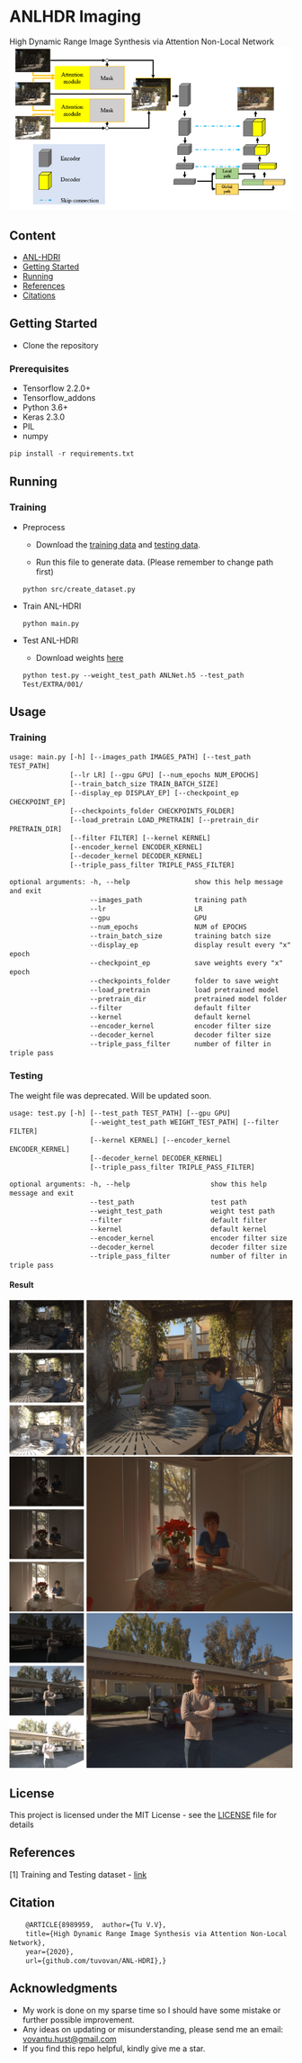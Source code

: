 # ANLHDR Imaging
High Dynamic Range Image Synthesis via Attention Non-Local Network
![teaser](teaser/HDRI.png)
## Content
- [ANL-HDRI](#anl-hdri)
- [Getting Started](#getting-tarted)
- [Running](#running)
- [References](#references)
- [Citations](#citation)

## Getting Started

- Clone the repository

### Prerequisites

- Tensorflow 2.2.0+
- Tensorflow_addons
- Python 3.6+
- Keras 2.3.0
- PIL
- numpy

```python
pip install -r requirements.txt
```

## Running
### Training 
- Preprocess
    - Download the [training data](https://cseweb.ucsd.edu/~viscomp/projects/SIG17HDR/PaperData/SIGGRAPH17_HDR_Trainingset.zip) and [testing data](https://cseweb.ucsd.edu/~viscomp/projects/SIG17HDR/PaperData/SIGGRAPH17_HDR_Testset.zip).

    - Run this file to generate data. (Please remember to change path first)

    ```
    python src/create_dataset.py
    ```

- Train ANL-HDRI 
    ```
    python main.py
    ```

- Test ANL-HDRI
    - Download weights [here](https://drive.google.com/file/d/1G94mGLbKSLcvzl9CRs5WY305meG13pWh/view?usp=sharing)
    ```
    python test.py --weight_test_path ANLNet.h5 --test_path Test/EXTRA/001/
    ```
## Usage
### Training
```
usage: main.py [-h] [--images_path IMAGES_PATH] [--test_path TEST_PATH]
               [--lr LR] [--gpu GPU] [--num_epochs NUM_EPOCHS] 
               [--train_batch_size TRAIN_BATCH_SIZE]
               [--display_ep DISPLAY_EP] [--checkpoint_ep CHECKPOINT_EP]
               [--checkpoints_folder CHECKPOINTS_FOLDER]
               [--load_pretrain LOAD_PRETRAIN] [--pretrain_dir PRETRAIN_DIR]
               [--filter FILTER] [--kernel KERNEL]
               [--encoder_kernel ENCODER_KERNEL]
               [--decoder_kernel DECODER_KERNEL]
               [--triple_pass_filter TRIPLE_PASS_FILTER]
```

```
optional arguments: -h, --help                show this help message and exit
                    --images_path             training path
                    --lr                      LR
                    --gpu                     GPU
                    --num_epochs              NUM of EPOCHS
                    --train_batch_size        training batch size
                    --display_ep              display result every "x" epoch
                    --checkpoint_ep           save weights every "x" epoch
                    --checkpoints_folder      folder to save weight
                    --load_pretrain           load pretrained model
                    --pretrain_dir            pretrained model folder
                    --filter                  default filter
                    --kernel                  default kernel
                    --encoder_kernel          encoder filter size
                    --decoder_kernel          decoder filter size
                    --triple_pass_filter      number of filter in triple pass
```

### Testing
<!--- Download the weight [here](https://drive.google.com/file/d/1OjJYirwRa8cLGzzdRYRkjq_1FokyI80V/view?usp=sharing) and put it to the folder. --->
The weight file was deprecated. Will be updated soon.
```
usage: test.py [-h] [--test_path TEST_PATH] [--gpu GPU]
                    [--weight_test_path WEIGHT_TEST_PATH] [--filter FILTER]
                    [--kernel KERNEL] [--encoder_kernel ENCODER_KERNEL]
                    [--decoder_kernel DECODER_KERNEL]
                    [--triple_pass_filter TRIPLE_PASS_FILTER]
```
```
optional arguments: -h, --help                    show this help message and exit
                    --test_path                   test path
                    --weight_test_path            weight test path
                    --filter                      default filter
                    --kernel                      default kernel
                    --encoder_kernel              encoder filter size
                    --decoder_kernel              decoder filter size
                    --triple_pass_filter          number of filter in triple pass
```

#### Result
![DEMO0](teaser/rs1.png) 
![DEMO1](teaser/rs2.png) 
![DEMO2](teaser/rs3.png) 

## License

This project is licensed under the MIT License - see the [LICENSE](https://github.com/tuvovan/ANL-HDRI/blob/master/LICENSE) file for details

## References
[1] Training and Testing dataset - [link](https://cseweb.ucsd.edu/~viscomp/projects/SIG17HDR/)

## Citation
```
    @ARTICLE{8989959,  author={Tu V.V},   
    title={High Dynamic Range Image Synthesis via Attention Non-Local Network},   
    year={2020},  
    url={github.com/tuvovan/ANL-HDRI},}
```
## Acknowledgments
- My work is done on my sparse time so I should have some mistake or further possible improvement.
- Any ideas on updating or misunderstanding, please send me an email: <vovantu.hust@gmail.com>
- If you find this repo helpful, kindly give me a star.

